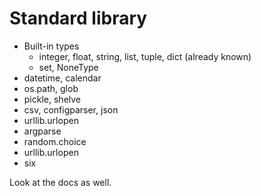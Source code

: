 # Standard library

  * Built-in types
      - integer, float, string, list, tuple, dict (already known)
      - set, NoneType
  * datetime, calendar
  * os.path, glob
  * pickle, shelve
  * csv, configparser, json
  * urllib.urlopen
  * argparse
  * random.choice
  * urllib.urlopen
  * six

Look at the docs as well.
